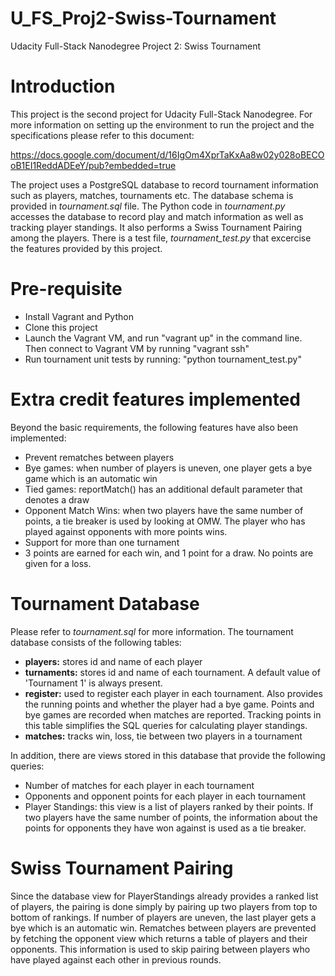 # U_FS_Proj2-Swiss-Tournament
Udacity Full-Stack Nanodegree Project 2: Swiss Tournament 

# Introduction
This project is the second project for Udacity Full-Stack Nanodegree. For more information on setting up the environment to run the project and the specifications please refer to this document:

https://docs.google.com/document/d/16IgOm4XprTaKxAa8w02y028oBECOoB1EI1ReddADEeY/pub?embedded=true

The project uses a PostgreSQL database to record tournament information such as players, matches, tournaments etc. The database schema is provided in *tournament.sql* file. The Python code in *tournament.py* accesses the database to record play and match information as well as tracking player standings. It also performs a Swiss Tournament Pairing among the players. There is a test file, *tournament_test.py* that excercise the features provided by this project.

# Pre-requisite
- Install Vagrant and Python
- Clone this project 
- Launch the Vagrant VM, and run "vagrant up" in the command line. Then connect to Vagrant VM by running "vagrant ssh" 
- Run tournament unit tests by running: "python tournament_test.py"

# Extra credit features implemented
Beyond the basic requirements, the following features have also been implemented:
- Prevent rematches between players
- Bye games: when number of players is uneven, one player gets a bye game which is an automatic win
- Tied games: reportMatch() has an additional default parameter that denotes a draw
- Opponent Match Wins: when two players have the same number of points, a tie breaker is used by looking at OMW. The player who has played against opponents with more points wins.
- Support for more than one turnament
- 3 points are earned for each win, and 1 point for a draw. No points are given for a loss.

# Tournament Database
Please refer to *tournament.sql* for more information. The tournament database consists of the following tables:
- **players:** stores id and name of each player
- **turnaments:** stores id and name of each tournament. A default value of 'Tournament 1' is always present.
- **register:** used to register each player in each tournament. Also provides the running points and whether the player had a bye game. Points and bye games are recorded when matches are reported. Tracking points in this table simplifies the SQL queries for calculating player standings.
- **matches:** tracks win, loss, tie between two players in a tournament

In addition, there are views stored in this database that provide the following queries:
- Number of matches for each player in each tournament
- Opponents and opponent points for each player in each tournament
- Player Standings: this view is a list of players ranked by their points. If two players have the same number of points, the information about the points for opponents they have won against is used as a tie breaker.

# Swiss Tournament Pairing
Since the database view for PlayerStandings already provides a ranked list of players, the pairing is done simply by pairing up two players from top to bottom of rankings. If number of players are uneven, the last player gets a bye which is an automatic win. Rematches between players are prevented by fetching the opponent view which returns a table of players and their opponents. This information is used to skip pairing between players who have played against each other in previous rounds.

